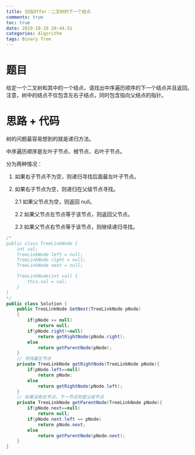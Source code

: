 ```yaml
---
title: 剑指Offer：二叉树的下一个结点
comments: true
toc: true
date: 2019-10-28 20:44:51
categories: Algorithm
tags: Binary Tree
---
```


# 题目

给定一个二叉树和其中的一个结点，请找出中序遍历顺序的下一个结点并且返回。注意，树中的结点不仅包含左右子结点，同时包含指向父结点的指针。

# 思路 + 代码

树的问题最容易想到的就是递归方法。

中序遍历顺序是左叶子节点、根节点、右叶子节点。

分为两种情况：

1. 如果右子节点不为空，则递归寻找后面最左叶子节点。

2. 如果右子节点为空，则递归在父级节点寻找。

    2.1 如果父节点为空，则返回 null。

    2.2 如果父节点左节点等于该节点，则返回父节点。

    2.3 如果父节点右节点等于该节点，则继续递归寻找。

```java
/*
public class TreeLinkNode {
    int val;
    TreeLinkNode left = null;
    TreeLinkNode right = null;
    TreeLinkNode next = null;

    TreeLinkNode(int val) {
        this.val = val;
    }
}
*/
public class Solution {
    public TreeLinkNode GetNext(TreeLinkNode pNode)
    {
        if(pNode == null)
            return null;
        if(pNode.right!=null)
            return getRightNode(pNode.right);
        else
            return getParentNode(pNode);
    }
    // 寻找最左节点
    private TreeLinkNode getRightNode(TreeLinkNode pNode){
        if(pNode.left==null)
            return pNode;
        else
            return getRightNode(pNode.left);
    }
    // 如果没有右节点，下一节点则是父级节点
    private TreeLinkNode getParentNode(TreeLinkNode pNode){
        if(pNode.next==null)
            return null;
        if(pNode.next.left == pNode)
            return pNode.next;
        else
            return getParentNode(pNode.next);
    }
}
```
